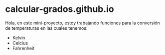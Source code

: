 # calcular-grados.github.io
Hola, en este mini-proyecto, estoy trabajando funciones para la conversión de temperaturas en las cuales tenemos:

- Kelvin
- Celcius
- Fahrenheit
